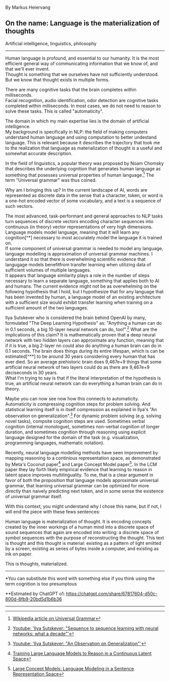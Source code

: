 By Markus Heiervang  

## On the name: Language is the materialization of thoughts    

Artificial intelligence, linguistics, philosophy  

---

Human language is profound, and essential to our humanity. 
It is the most efficient general way of communicating information that we know of, and that we'll ever invent.  
Thought is something that we ourselves have not sufficiently understood. 
But we know that thought exists in multiple forms. 

There are many cognitive tasks that the brain completes within milliseconds.  
Facial recognition, audio identification, odor detection are cognitive tasks completed within milliseconds. 
In most cases, we do not need to reason to solve these tasks. This is called "automaticity".  

The domain in which my main expertise lies is the domain of artificial intelligence.  
My background is specifically in NLP: the field of making computers understand human language and using computation to better undestand language. 
This is relevant because it describes the trajectory that took me to the realization that language as materialization of thought is a useful and somewhat accurate description.  

In the field of linguistics, a popular theory was proposed by Noam Chomsky that describes the underlying cognition that generates human language as something that posesses universal properties of human language.[^1]
The term "Universal grammar" was thus coined. 

Why am I bringing this up? 
In the current landscape of AI, words are represented as discrete data in the sense that a character, token, or word is a one-hot encoded vector of some vocabulary, and a text is a sequence of such vectors.

The most advanced, task-performant and general approaches to NLP tasks turn sequences of discrete vectors encoding character sequences into continuous (in theory) vector representations of very high dimensions.  
Language models model language, meaning that it will learn any cognition[^*] necessary to most accurately model the language it is trained on.  
If some component of universal grammar is needed to model any language, language modelling is approximation of universal grammar machines.
I understand it so that there is overwhelming scientific evidence that langugage models benefitfrom transfer learning when utilizing data of sufficient volumes of multiple languages.  
It appears that language similarity plays a role in the number of steps necessary to learn a separate language, something that applies both to AI and humans.
The current evidence might not be as overwhelming on the following hypothesis that I hold, but I hypothesize that for any language that has been invented by human, a language model of an existing architecture with a sufficient size would exhibit transfer learning when training on a sufficient amount of the two languages. 

Ilya Sutskever who is considered the brain behind OpenAI by many, formulated "The Deep Learning Hypothesis" as: "Anything a human can do in 0.1 seconds, a big 10-layer neural network can do, too!".[^2] 
What are the implications of this claim? It is mathematically proven that a deep neural network with two hidden layers can approximate any function, meaning that if it is true, a big 2-layer nn could also do anything a human brain can do in 0.1 seconds. 
The brain does things during its entire lifespan, which is can be estimated[^**] to be around 30 years considering every human that has ever died. 
So an average prehistoric brain does 9,467e+9 things that some artificial neural network of two layers could do as there are 9,467e+9 deciseconds in 30 years.  
What I'm trying to say is that if the literal interpretation of the hypothesis is true, an artificial neural network can do everything a human brain can do in theory.  

Maybe you can now see now how this connects to automaticity. Automaticity is compressing cognition steps for problem solving. 
And statistical learning itself is in itself compression as explained in Ilya's "An observation on generalization".[^3]
For dynamic problem solving (e.g. solving novel tasks), compsite cognition steps are used. Sometimes verbal cognition (internal monologue),
sometimes non-verbal cognition of longer duration, and sometimes cognition through reasoning using explicit language designed for the domain of the task (e.g. visualization, programming languages, mathematic notation). 

Recently, neural language modelling methods have seen improvement by mapping reasoning to a continious representation space, as demonstrated by Meta's Coconut paper[^4] and Large Concept Model paper[^5]. 
In the LCM paper they lay forth likely empirical evidence that learning to reason in latent space improves multilinguality.
To me, that is a clear argument in favor of both the proposition that language models approximate universal grammar, 
that learning universal grammar can be optimized for more directly than naively predicting next token, and in some sense the existence of universal grammar itself.  

With this context, you might understand why I chose this name, but if not, I will end the piece with these fews sentences:

Human language is materialization of thought.
It is encoding concepts created by the inner workings of a human mind into a discrete space of sound sequences that again are encoded into writing: a discrete space of symbol sequences with the purpose of reconstructing the thought.
This text is thought and this thought is material: existing as a pattern of light emitted by a screen, existing as series of bytes inside a computer, and existing as ink on paper.

This is thoughts, materialized.

---

*You can substitute this word with something else if you think using the term cognition is too presumptous  

**Estimated by ChatGPT o1: https://chatgpt.com/share/67817604-d50c-800d-8fb9-20bd5d1b6b36  

---

[^1]: [Wikipedia article on Universal Grammar](https://en.wikipedia.org/wiki/Universal_grammar#:~:text=Universal%20grammar%20(UG)%2C%20in,possible%20human%20language%20could%20be.)  
[^2]: [Youtube: 'Ilya Sutskever: "Sequence to sequence learning with neural networks: what a decade"'](https://youtu.be/1yvBqasHLZs?si=ec_L1ASK8sS2_2Hk&t=119)  
[^3]: [Youtube: 'Ilya Sutskever: "An Observation on Generalization"'](https://www.youtube.com/watch?v=AKMuA_TVz3A)  
[^4]: [Training Large Language Models to Reason in a Continuous Latent Space](https://arxiv.org/abs/2412.06769v2)  
[^5]: [Large Concept Models: Language Modeling in a Sentence Representation Space](https://arxiv.org/abs/2412.08821)
